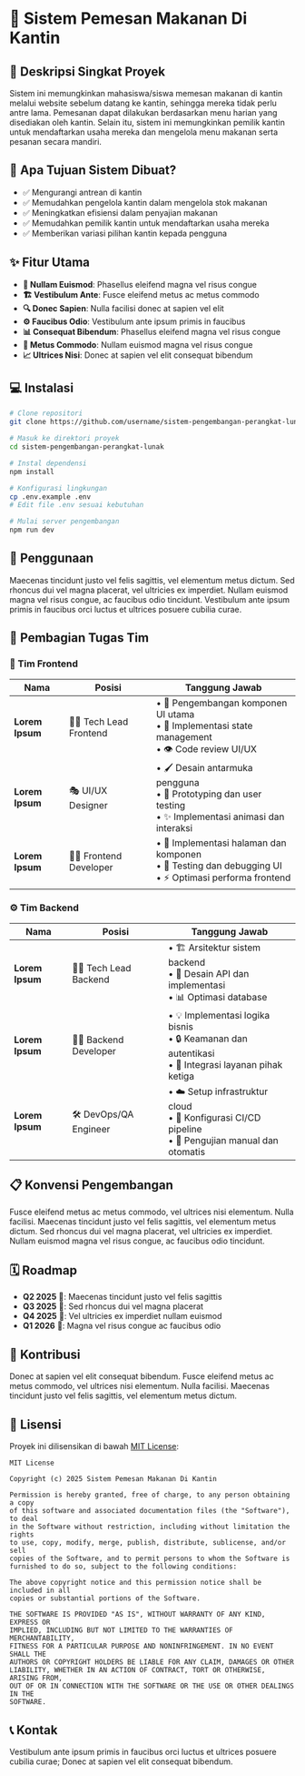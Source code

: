 # 🏪 Sistem Pemesan Makanan Di Kantin

## 📝 Deskripsi Singkat Proyek
Sistem ini memungkinkan mahasiswa/siswa memesan makanan di kantin melalui website sebelum datang ke kantin, sehingga mereka tidak perlu antre lama. Pemesanan dapat dilakukan berdasarkan menu harian yang disediakan oleh kantin. Selain itu, sistem ini memungkinkan pemilik kantin untuk mendaftarkan usaha mereka dan mengelola menu makanan serta pesanan secara mandiri.

## 🎯 Apa Tujuan Sistem Dibuat?
- ✅ Mengurangi antrean di kantin
- ✅ Memudahkan pengelola kantin dalam mengelola stok makanan
- ✅ Meningkatkan efisiensi dalam penyajian makanan
- ✅ Memudahkan pemilik kantin untuk mendaftarkan usaha mereka
- ✅ Memberikan variasi pilihan kantin kepada pengguna
  
## ✨ Fitur Utama
- **🔄 Nullam Euismod**: Phasellus eleifend magna vel risus congue
- **🏗️ Vestibulum Ante**: Fusce eleifend metus ac metus commodo
- **🔍 Donec Sapien**: Nulla facilisi donec at sapien vel elit
- **⚙️ Faucibus Odio**: Vestibulum ante ipsum primis in faucibus
- **📊 Consequat Bibendum**: Phasellus eleifend magna vel risus congue
- **🔧 Metus Commodo**: Nullam euismod magna vel risus congue
- **📈 Ultrices Nisi**: Donec at sapien vel elit consequat bibendum

## 💻 Instalasi
```bash
# Clone repositori
git clone https://github.com/username/sistem-pengembangan-perangkat-lunak.git

# Masuk ke direktori proyek
cd sistem-pengembangan-perangkat-lunak

# Instal dependensi
npm install

# Konfigurasi lingkungan
cp .env.example .env
# Edit file .env sesuai kebutuhan

# Mulai server pengembangan
npm run dev
```

## 🔧 Penggunaan
Maecenas tincidunt justo vel felis sagittis, vel elementum metus dictum. Sed rhoncus dui vel magna placerat, vel ultricies ex imperdiet. Nullam euismod magna vel risus congue, ac faucibus odio tincidunt. Vestibulum ante ipsum primis in faucibus orci luctus et ultrices posuere cubilia curae.

## 👥 Pembagian Tugas Tim

### 🎨 Tim Frontend
| Nama | Posisi | Tanggung Jawab |
|------|--------|----------------|
| **Lorem Ipsum** | 👨‍💻 Tech Lead Frontend | • 🧩 Pengembangan komponen UI utama<br>• 🔄 Implementasi state management<br>• 👁️ Code review UI/UX |
| **Lorem Ipsum** | 🎭 UI/UX Designer | • 🖌️ Desain antarmuka pengguna<br>• 🧪 Prototyping dan user testing<br>• ✨ Implementasi animasi dan interaksi |
| **Lorem Ipsum** | 👨‍💻 Frontend Developer | • 📱 Implementasi halaman dan komponen<br>• 🐞 Testing dan debugging UI<br>• ⚡ Optimasi performa frontend |

### ⚙️ Tim Backend
| Nama | Posisi | Tanggung Jawab |
|------|--------|----------------|
| **Lorem Ipsum** | 👩‍💻 Tech Lead Backend | • 🏗️ Arsitektur sistem backend<br>• 🔌 Desain API dan implementasi<br>• 📊 Optimasi database |
| **Lorem Ipsum** | 👨‍💻 Backend Developer | • 💡 Implementasi logika bisnis<br>• 🔒 Keamanan dan autentikasi<br>• 🔄 Integrasi layanan pihak ketiga |
| **Lorem Ipsum** | 🛠️ DevOps/QA Engineer | • ☁️ Setup infrastruktur cloud<br>• 🔄 Konfigurasi CI/CD pipeline<br>• 🧪 Pengujian manual dan otomatis |

## 📋 Konvensi Pengembangan
Fusce eleifend metus ac metus commodo, vel ultrices nisi elementum. Nulla facilisi. Maecenas tincidunt justo vel felis sagittis, vel elementum metus dictum. Sed rhoncus dui vel magna placerat, vel ultricies ex imperdiet. Nullam euismod magna vel risus congue, ac faucibus odio tincidunt.

## 🗓️ Roadmap
- **Q2 2025** 🌱: Maecenas tincidunt justo vel felis sagittis
- **Q3 2025** 🌿: Sed rhoncus dui vel magna placerat
- **Q4 2025** 🌳: Vel ultricies ex imperdiet nullam euismod
- **Q1 2026** 🌲: Magna vel risus congue ac faucibus odio

## 🤝 Kontribusi
Donec at sapien vel elit consequat bibendum. Fusce eleifend metus ac metus commodo, vel ultrices nisi elementum. Nulla facilisi. Maecenas tincidunt justo vel felis sagittis, vel elementum metus dictum.

## 📜 Lisensi
Proyek ini dilisensikan di bawah [MIT License](LICENSE):

```
MIT License

Copyright (c) 2025 Sistem Pemesan Makanan Di Kantin

Permission is hereby granted, free of charge, to any person obtaining a copy
of this software and associated documentation files (the "Software"), to deal
in the Software without restriction, including without limitation the rights
to use, copy, modify, merge, publish, distribute, sublicense, and/or sell
copies of the Software, and to permit persons to whom the Software is
furnished to do so, subject to the following conditions:

The above copyright notice and this permission notice shall be included in all
copies or substantial portions of the Software.

THE SOFTWARE IS PROVIDED "AS IS", WITHOUT WARRANTY OF ANY KIND, EXPRESS OR
IMPLIED, INCLUDING BUT NOT LIMITED TO THE WARRANTIES OF MERCHANTABILITY,
FITNESS FOR A PARTICULAR PURPOSE AND NONINFRINGEMENT. IN NO EVENT SHALL THE
AUTHORS OR COPYRIGHT HOLDERS BE LIABLE FOR ANY CLAIM, DAMAGES OR OTHER
LIABILITY, WHETHER IN AN ACTION OF CONTRACT, TORT OR OTHERWISE, ARISING FROM,
OUT OF OR IN CONNECTION WITH THE SOFTWARE OR THE USE OR OTHER DEALINGS IN THE
SOFTWARE.
```

## 📞 Kontak
Vestibulum ante ipsum primis in faucibus orci luctus et ultrices posuere cubilia curae; Donec at sapien vel elit consequat bibendum.
